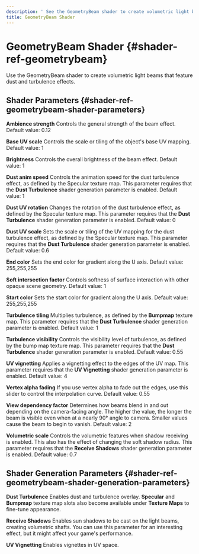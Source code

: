 ```yaml
---
description: ' See the GeometryBeam shader to create volumetric light beams for &ALYlong;. '
title: GeometryBeam Shader
---
```

# GeometryBeam Shader {#shader-ref-geometrybeam}

Use the GeometryBeam shader to create volumetric light beams that feature dust and turbulence effects\.

## Shader Parameters {#shader-ref-geometrybeam-shader-parameters}

**Ambience strength**
Controls the general strength of the beam effect\.
Default value: 0\.12

**Base UV scale**
Controls the scale or tiling of the object's base UV mapping\.
Default value: 1

**Brightness**
Controls the overall brightness of the beam effect\.
Default value: 1

**Dust anim speed**
Controls the animation speed for the dust turbulence effect, as defined by the Specular texture map\.
This parameter requires that the **Dust Turbulence** shader generation parameter is enabled\.
Default value: 1

**Dust UV rotation**
Changes the rotation of the dust turbulence effect, as defined by the Specular texture map\.
This parameter requires that the **Dust Turbulence** shader generation parameter is enabled\.
Default value: 0

**Dust UV scale**
Sets the scale or tiling of the UV mapping for the dust turbulence effect, as defined by the Specular texture map\.
This parameter requires that the **Dust Turbulence** shader generation parameter is enabled\.
Default value: 0\.6

**End color**
Sets the end color for gradient along the U axis\.
Default value: 255,255,255

**Soft intersection factor**
Controls softness of surface interaction with other opaque scene geometry\.
Default value: 1

**Start color**
Sets the start color for gradient along the U axis\.
Default value: 255,255,255

**Turbulence tiling**
Multiplies turbulence, as defined by the **Bumpmap** texture map\.
This parameter requires that the **Dust Turbulence** shader generation parameter is enabled\.
Default value: 1

**Turbulence visibility**
Controls the visibility level of turbulence, as defined by the bump map texture map\.
This parameter requires that the **Dust Turbulence** shader generation parameter is enabled\.
Default value: 0\.55

**UV vignetting**
Applies a vignetting effect to the edges of the UV map\.
This parameter requires that the **UV Vignetting** shader generation parameter is enabled\.
Default value: 4

**Vertex alpha fading**
If you use vertex alpha to fade out the edges, use this slider to control the interpolation curve\.
Default value: 0\.55

**View dependency factor**
Determines how beams blend in and out depending on the camera\-facing angle\.
The higher the value, the longer the beam is visible even when at a nearly 90° angle to camera\. Smaller values cause the beam to begin to vanish\.
Default value: 2

**Volumetric scale**
Controls the volumetric features when shadow receiving is enabled\. This also has the effect of changing the soft shadow radius\.
This parameter requires that the **Receive Shadows** shader generation parameter is enabled\.
Default value: 0\.7

## Shader Generation Parameters {#shader-ref-geometrybeam-shader-generation-parameters}

**Dust Turbulence**
Enables dust and turbulence overlay\. **Specular** and **Bumpmap** texture map slots also become available under **Texture Maps** to fine\-tune appearance\.

**Receive Shadows**
Enables sun shadows to be cast on the light beams, creating volumetric shafts\.
You can use this parameter for an interesting effect, but it might affect your game's performance\.

**UV Vignetting**
Enables vignettes in UV space\.